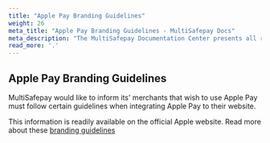 ```yaml
---
title: "Apple Pay Branding Guidelines"
weight: 26
meta_title: "Apple Pay Branding Guidelines - MultiSafepay Docs"
meta_description: "The MultiSafepay Documentation Center presents all relevant information about our Plugins and API. You can also find support pages for payment methods, tools and general questions as well as the contact details of our Support and Integration Teams."
read_more: '.'
---
```


## Apple Pay Branding Guidelines

MultiSafepay would like to inform its' merchants that wish to use Apple Pay must follow certain guidelines when integrating Apple Pay to their website.

This information is readily available on the official Apple website. Read more about these [branding guidelines](https://developer.apple.com/apple-pay/marketing)
